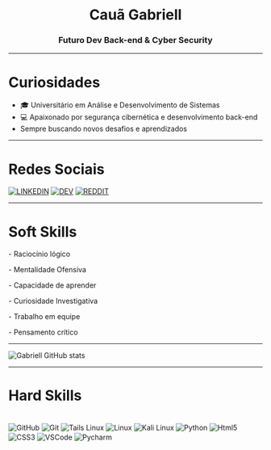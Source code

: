 <h1 align="center">Cauã Gabriell</h1>
<h3 align="center">Futuro Dev Back-end & Cyber Security</h3>

---

# Curiosidades

- 🎓 Universitário em Análise e Desenvolvimento de Sistemas
- 💻 Apaixonado por segurança cibernética e desenvolvimento back-end
-  Sempre buscando novos desafios e aprendizados

---

# Redes Sociais

[![LINKEDIN](https://img.shields.io/badge/linkedin-%230077B5.svg?style=for-the-badge&logo=linkedin&logoColor=white)](www.linkedin.com/in/cauã-gabriell-956094356)
[![DEV](https://img.shields.io/badge/dev.to-0A0A0A?style=for-the-badge&logo=dev.to&logoColor=white)](https://dev.to/cau_gabriell_61393d51c81)
[![REDDIT](https://img.shields.io/badge/Reddit-%23FF4500.svg?style=for-the-badge&logo=Reddit&logoColor=white)](https://www.reddit.com/user/CryAdministrative125/)

---

# Soft Skills

<p>- Raciocínio lógico</p>
<p>- Mentalidade Ofensiva</p>
<p>- Capacidade de aprender</p>
<p>- Curiosidade Investigativa</p>
<p>- Trabalho em equipe</p>
<p>- Pensamento crítico</p>

---

![Gabriell GitHub stats](https://github-readme-stats.vercel.app/api?username=alvsgabriellk&show_icons=true&theme=merko)

---

# Hard Skills

<div style="display: inline_block"><br/>
  <img align="center" alt="GitHub" src="https://img.shields.io/badge/github-%23121011.svg?style=for-the-badge&logo=github&logoColor=white" />
  <img align="center" alt="Git" src="https://img.shields.io/badge/git-%23F05033.svg?style=for-the-badge&logo=git&logoColor=white" />
  <img align="center" alt="Tails Linux" src="https://img.shields.io/badge/Tails%20-56347C?&style=for-the-badge&logo=tails&logoColor=white" />
  <img align="center" alt="Linux" src="https://img.shields.io/badge/Linux-FCC624?style=for-the-badge&logo=linux&logoColor=black" />
  <img align="center" alt="Kali Linux" src="https://img.shields.io/badge/Kali-268BEE?style=for-the-badge&logo=kalilinux&logoColor=white" />
  <img align="center" alt="Python" src="https://img.shields.io/badge/python-3670A0?style=for-the-badge&logo=python&logoColor=ffdd54" />
  <img align="center" alt="Html5" src="https://img.shields.io/badge/html5-%23E34F26.svg?style=for-the-badge&logo=html5&logoColor=white" />
  <img align="center" alt="CSS3" src="https://img.shields.io/badge/css3-%231572B6.svg?style=for-the-badge&logo=css3&logoColor=white" />
  <img align="center" alt="VSCode" src="https://img.shields.io/badge/Visual%20Studio%20Code-0078d7.svg?style=for-the-badge&logo=visual-studio-code&logoColor=white" />
  <img align="center" alt="Pycharm" src="https://img.shields.io/badge/pycharm-143?style=for-the-badge&logo=pycharm&logoColor=black&color=black&labelColor=green)" />
</div><br/>
